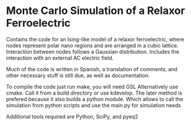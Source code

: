 Monte Carlo Simulation of a Relaxor Ferroelectric
=================================================

Contains the code for an Ising-like model of a relaxor
ferroelectric, where nodes represent polar nano regions
and are arranged in a cubic lattice. Interaction between
nodes follows a Gaussian distribution. Includes the
interaction with an external AC electric field.

Much of the code is written in Spanish, a translation
of comments, and other necessary stuff is still due, as
well as documentation.

To compile the code just run make, you will need GSL
Alternatively use cmake. Call it from a build directory
or use kdevelop.
The later method is prefered because it also builds a python
module. Which allows to call the simulation from python
scripts and use the main.py for simulation needs

Additional tools required are Python, SciPy, and pyeq2
